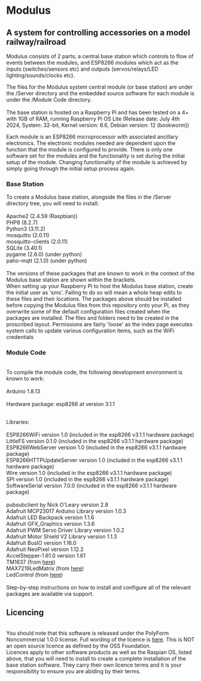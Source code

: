 <h1>Modulus</h1>
<h2>A system for controlling accessories on a model railway/railroad</h2>
<p>
Modulus consists of 2 parts; a central base station which controls to flow of events between the modules, and ESP8266 modules which act as the inputs (switches/sensors etc) and outputs (servos/relays/LED lighting/sounds/clocks etc).
</p>
<p>
The files for the Modulus system central module (or base station) are under the /Server directory and the embedded source software for each module is under the /Module Code directory.
<br /><br />
The base station is hosted on a Raspberry Pi and has been tested on a 4+ with 1GB of RAM, running Raspberry Pi OS Lite
(Release date: July 4th 2024, System: 32-bit, Kernel version: 6.6, Debian version: 12 (bookworm))
</p>
<p>
Each module is an ESP8266 microprocessor with associated ancillary electronics. The electronic modules needed are dependent upon the function that the module is configured to provide. There is only one software set for the modules and the functionality is set during the initial setup of the module. Changing functionality of the module is achieved by simply going through the initial setup process again.
<h3>Base Station</h3>
<p>
To create a Modulus base station, alongside the files in the /Server directory tree, you will need to install:
<br /><br />
Apache2 (2.4.59 (Raspbian))<br />
PHP8 (8.2.7)<br />
Python3 (3.11.2)<br />
mosquitto (2.0.11)<br />
mosquitto-clients (2.0.11)<br />
SQLite (3.40.1)<br />
pygame (2.6.0) (under python)<br />
paho-mqtt (2.1.0) (under python)<br />
<br />
The versions of these packages that are known to work in the context of the Modulus base station are shown within the brackets.
<br />
When setting up your Raspberry Pi to host the Modulus base station, create the initial user as 'sms'. Failing to do so will mean a whole heap edits to these files and their locations. The packages above should be installed before copying the Modulus files from this repository onto your Pi, as they overwrite some of the default configuration files created when the packages are installed. The files and folders need to be created in the proscribed layout. Permissions are fairly 'loose' as the index page executes system calls to update various configuration items, such as the WiFi credentials
<br />
<h3>Module Code</h3>
<br />
To compile the module code, the following development environment is known to work:
<br /><br />
Arduino 1.8.13 <br /><br />
Hardware package: esp8266 at version 3.1.1<br /><br />

Libraries:<br /><br />
ESP8266WiFi version 1.0 (included in the esp8266 v3.1.1 hardware package)<br /> 
LittleFS version 0.1.0  (included in the esp8266 v3.1.1 hardware package)<br />
ESP8266WebServer version 1.0  (included in the esp8266 v3.1.1 hardware package)<br />
ESP8266HTTPUpdateServer version 1.0  (included in the esp8266 v3.1.1 hardware package)<br />
Wire version 1.0  (included in the esp8266 v3.1.1 hardware package)<br />
SPI version 1.0  (included in the esp8266 v3.1.1 hardware package)<br />
SoftwareSerial version 7.0.0  (included in the esp8266 v3.1.1 hardware package)<br />
<br />
pubsubclient by Nick O'Leary  version 2.8 <br />
Adafruit MCP23017 Arduino Library  version 1.0.3 <br />
Adafruit LED Backpack version 1.1.6 <br />
Adafruit GFX_Graphics version 1.3.6 <br />
Adafruit PWM Servo Driver Library version 1.0.2 <br />
Adafruit Motor Shield V2 Library version 1.1.3 <br />
Adafruit BusIO version 1.16.0 <br />
Adafruit NeoPixel version 1.12.2 <br />
AccelStepper-1.61.0 version 1.61 <br />
TM1637 (from <a href="https://github.com/avishorp/TM1637">here</a>)<br />
MAX7219LedMatrix (from <a href="https://github.com/squix78/MAX7219LedMatrix">here</a>) <br />
LedControl (from <a href="https://code.google.com/archive/p/arudino-maxmatrix-library/">here</a>)<br />
<br />
Step-by-step instructions on how to install and configure all of the relevant packages are available via support.
<h2>Licencing</h2>
<br />
You should note that this software is released under the PolyForm Noncommercial 1.0.0 license. Full wording of the licence is <a href='https://github.com/polyformproject/polyform-licenses/blob/1.0.0/PolyForm-Noncommercial-1.0.0.md'>here</a>. This is NOT an open source licence as defined by the OSS Foundation.
<br />
Licences apply to other software products as well as the Raspian OS, listed above, that you will need to install to create a complete installation of the base station software. They carry their own licence terms and it is your responsibility to ensure you are abiding by their terms.

